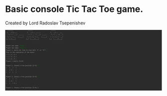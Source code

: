 # Basic console Tic Tac Toe game.


Created by Lord Radoslav Tsepenishev

![ScreenShot](Capture.png)
